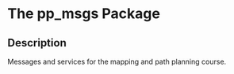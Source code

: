 # The pp_msgs Package

## Description

Messages and services for the mapping and path planning course.  


